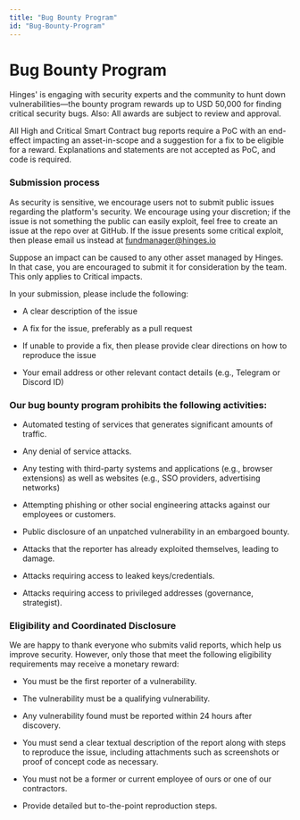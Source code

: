 ```yaml
---
title: "Bug Bounty Program"
id: "Bug-Bounty-Program"
---
```



# Bug Bounty Program


Hinges' is engaging with security experts and the community to hunt down vulnerabilities—the bounty program rewards up to USD 50,000 for finding critical security bugs. Also: All awards are subject to review and approval.

All High and Critical Smart Contract bug reports require a PoC with an end-effect impacting an asset-in-scope and a suggestion for a fix to be eligible for a reward. Explanations and statements are not accepted as PoC, and code is required.

 

### Submission process

As security is sensitive, we encourage users not to submit public issues regarding the platform's security. We encourage using your discretion; if the issue is not something the public can easily exploit, feel free to create an issue at the repo over at GitHub. If the issue presents some critical exploit, then please email us instead at fundmanager@hinges.io

 

Suppose an impact can be caused to any other asset managed by Hinges. In that case, you are encouraged to submit it for consideration by the team. This only applies to Critical impacts.

 

In your submission, please include the following:

* A clear description of the issue

* A fix for the issue, preferably as a pull request

* If unable to provide a fix, then please provide clear directions on how to reproduce the issue

* Your email address or other relevant contact details (e.g., Telegram or Discord ID)

 

### Our bug bounty program prohibits the following activities:

 

* Automated testing of services that generates significant amounts of traffic.

* Any denial of service attacks.

* Any testing with third-party systems and applications (e.g., browser extensions) as well as websites (e.g., SSO providers, advertising networks)

* Attempting phishing or other social engineering attacks against our employees or customers.

* Public disclosure of an unpatched vulnerability in an embargoed bounty.

* Attacks that the reporter has already exploited themselves, leading to damage.

* Attacks requiring access to leaked keys/credentials.

* Attacks requiring access to privileged addresses (governance, strategist).

 

 

### Eligibility and Coordinated Disclosure

We are happy to thank everyone who submits valid reports, which help us improve security. However, only those that meet the following eligibility requirements may receive a monetary reward:

 

* You must be the first reporter of a vulnerability.

* The vulnerability must be a qualifying vulnerability.

* Any vulnerability found must be reported within 24 hours after discovery.

* You must send a clear textual description of the report along with steps to reproduce the issue, including attachments such as screenshots or proof of concept code as necessary.

* You must not be a former or current employee of ours or one of our contractors.

* Provide detailed but to-the-point reproduction steps.
